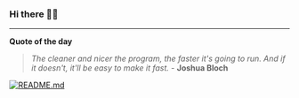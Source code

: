 ### Hi there 👋🏻


---

**Quote of the day**

> *The cleaner and nicer the program, the faster it's going to run. And if it doesn't, it'll be easy to make it fast.* - **Joshua Bloch** 

[![README.md](https://github.com/marcolovazzano/marcolovazzano/actions/workflows/readme.yml/badge.svg)](https://github.com/marcolovazzano/marcolovazzano/actions/workflows/readme.yml)
